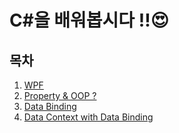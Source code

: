 # C#을 배워봅시다 !!&#128525;

목차
---
1. [WPF](./)
1. [Property & OOP ?](./property.md)
2. [Data Binding](./)
3. [Data Context with Data Binding](./)
